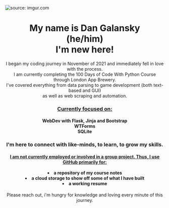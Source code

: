 <img href="https://imgur.com/GorCOKi"><img src="https://i.imgur.com/GorCOKi.jpg" title="source: imgur.com"></img>
<h1 align="center">My name is Dan Galansky<br>
(he/him)
<br>I'm new here!</h1> 
<p align="center">I began my coding journey in November of 2021 and immediately fell in love with the process.<br> 
I am currently completing the 100 Days of Code With Python Course through London App Brewery.<br>
I've covered everything from data parsing to game development (both text-based and GUI)<br> as well as web scraping and automation.<br></p>
<h3 align="center"><ins>Currently focused on:</ins></h3>
<h4 align="center">
WebDev with Flask, Jinja and Bootstrap<br>
WTForms<br>
SQLite<br>
<h3 align="center">I'm here to connect with like-minds, to learn, to grow my skills.</h3>
<h4 align="center"><ins>I am not currently employed or involved in a group project. Thus, I use GitHub primarily for:</ins><br> 
  <br>
  <li>a repository of my course notes
  <li>a cloud storage to show off some of what I have built 
  <li> a working resume
  </ul>  
</h4>
<p align="center">Please reach out, i'm hungry for knowledge and loving every minute of this journey.</p>

